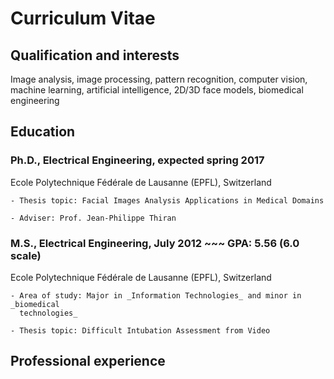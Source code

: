 # Curriculum Vitae

## Qualification and interests
Image analysis, image processing, pattern recognition, computer vision, machine
learning, artificial intelligence, 2D/3D face models, biomedical engineering

## Education
### Ph.D., Electrical Engineering, expected spring 2017
Ecole Polytechnique Fédérale de Lausanne (EPFL), Switzerland

	- Thesis topic: Facial Images Analysis Applications in Medical Domains

	- Adviser: Prof. Jean-Philippe Thiran

### M.S., Electrical Engineering, July 2012 ~~~ GPA: 5.56 (6.0 scale)
Ecole Polytechnique Fédérale de Lausanne (EPFL), Switzerland

    - Area of study: Major in _Information Technologies_ and minor in _biomedical
	  technologies_
	
	- Thesis topic: Difficult Intubation Assessment from Video

## Professional experience
